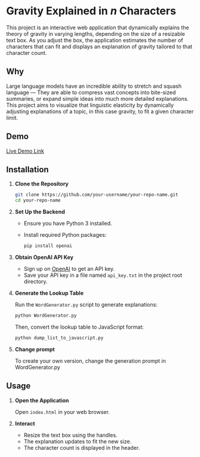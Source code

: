 # Gravity Explained in *n* Characters

This project is an interactive web application that dynamically explains the theory of gravity in varying lengths, depending on the size of a resizable text box. As you adjust the box, the application estimates the number of characters that can fit and displays an explanation of gravity tailored to that character count.

## Why

Large language models have an incredible ability to stretch and squash language — They are able to compress vast concepts into bite-sized summaries, or expand simple ideas into much more detailed explanations. This project aims to visualize that linguistic elasticity by dynamically adjusting explanations of a topic, in this case gravity, to fit a given character limit.

## Demo

[Live Demo Link](https://matthiasheim3d.github.io/gravity-explained-in-n-characters/)

## Installation

1. **Clone the Repository**

   ```bash
   git clone https://github.com/your-username/your-repo-name.git
   cd your-repo-name
   ```

2. **Set Up the Backend**

   - Ensure you have Python 3 installed.
   - Install required Python packages:

     ```bash
     pip install openai
     ```

3. **Obtain OpenAI API Key**

   - Sign up on [OpenAI](https://openai.com/) to get an API key.
   - Save your API key in a file named `api_key.txt` in the project root directory.

4. **Generate the Lookup Table**

   Run the `WordGenerator.py` script to generate explanations:

   ```bash
   python WordGenerator.py
   ```

   Then, convert the lookup table to JavaScript format:

   ```bash
   python dump_list_to_javascript.py
   ```

5. **Change prompt**

   To create your own version, change the generation prompt in WordGenerator.py 

## Usage

1. **Open the Application**

   Open `index.html` in your web browser.

2. **Interact**

   - Resize the text box using the handles.
   - The explanation updates to fit the new size.
   - The character count is displayed in the header.
